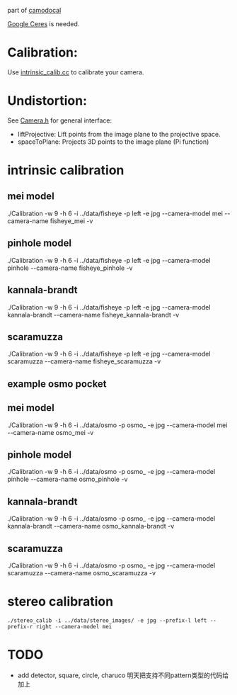 part of [camodocal](https://github.com/hengli/camodocal)

[Google Ceres](http://ceres-solver.org) is needed.

# Calibration:

Use [intrinsic_calib.cc](https://github.com/dvorak0/camera_model/blob/master/src/intrinsic_calib.cc) to calibrate your camera.

# Undistortion:

See [Camera.h](https://github.com/dvorak0/camera_model/blob/master/include/camodocal/camera_models/Camera.h) for general interface: 

 - liftProjective: Lift points from the image plane to the projective space.
 - spaceToPlane: Projects 3D points to the image plane (Pi function)


# intrinsic calibration

## mei model
./Calibration -w 9 -h 6 -i ../data/fisheye -p left -e jpg --camera-model mei --camera-name fisheye_mei -v


## pinhole model
./Calibration -w 9 -h 6 -i ../data/fisheye -p left -e jpg --camera-model pinhole --camera-name fisheye_pinhole -v


## kannala-brandt
./Calibration -w 9 -h 6 -i ../data/fisheye -p left -e jpg --camera-model kannala-brandt --camera-name fisheye_kannala-brandt -v

## scaramuzza
./Calibration -w 9 -h 6 -i ../data/fisheye -p left -e jpg --camera-model scaramuzza --camera-name fisheye_scaramuzza -v


## example osmo pocket
## mei model
./Calibration -w 9 -h 6 -i ../data/osmo -p osmo_ -e jpg --camera-model mei --camera-name osmo_mei -v


## pinhole model
./Calibration -w 9 -h 6 -i ../data/osmo -p osmo_ -e jpg --camera-model pinhole --camera-name osmo_pinhole -v


## kannala-brandt
./Calibration -w 9 -h 6 -i ../data/osmo -p osmo_ -e jpg --camera-model kannala-brandt --camera-name osmo_kannala-brandt -v

## scaramuzza
./Calibration -w 9 -h 6 -i ../data/osmo -p osmo_ -e jpg --camera-model scaramuzza --camera-name osmo_scaramuzza -v


# stereo calibration
```
./stereo_calib -i ../data/stereo_images/ -e jpg --prefix-l left --prefix-r right --camera-model mei
```

# TODO
* add detector, square, circle, charuco
明天把支持不同pattern类型的代码给加上
